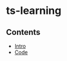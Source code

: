 # ts-learning

## Contents

- [Intro](https://github.com/campcc/ts-learning/blob/main/Intro.md)
- [Code](https://github.com/campcc/ts-learning/blob/main/Code.md)

